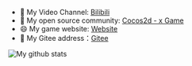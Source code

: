 -  🌱 My Video Channel: [Bilibili](https://space.bilibili.com/351783071)
-  🚀 My open source community: [Cocos2d - x Game](https://github.com/ErLinErYi/PlantsVsZombies)
-  😄 My game website: [Website](https://gitlz.gitee.io/lz)
-  🔭 My Gitee address：[Gitee](https://gitee.com/GITLZ/PlantsVsZombies)
  
![My github stats](https://github-readme-stats.vercel.app/api?username=ErLinErYi&show_icons=true)

<!--
**ErLinErYi/ErLinErYi** is a ✨ _special_ ✨ repository because its `README.md` (this file) appears on your GitHub profile.

Here are some ideas to get you started:

- 🔭 I’m currently working on ...
- 🌱 I’m currently learning ...
- 👯 I’m looking to collaborate on ...
- 🤔 I’m looking for help with ...
- 💬 Ask me about ...
- 📫 How to reach me: ...
- 😄 Pronouns: ...
- ⚡ Fun fact: ...
-->
